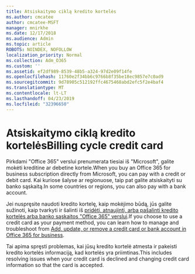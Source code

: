 ```yaml
---
title: Atsiskaitymo ciklą kredito kortelės
ms.author: cmcatee
author: cmcatee-MSFT
manager: mnirkhe
ms.date: 12/17/2018
ms.audience: Admin
ms.topic: article
ROBOTS: NOINDEX, NOFOLLOW
localization_priority: Normal
ms.collection: Adm_O365
ms.custom: ''
ms.assetid: ef2df989-8539-48b5-a324-97d2e09f14fe
ms.openlocfilehash: 11760e2f34bb6c9766b8f35be18ec9857e7c0ad9
ms.sourcegitcommit: 9d78905c512192ffc4675468abd2efc5f2e4baf4
ms.translationtype: MT
ms.contentlocale: lt-LT
ms.lasthandoff: 04/23/2019
ms.locfileid: "32396650"
---
```

# <a name="billing-cycle-credit-card"></a><span data-ttu-id="38af9-102">Atsiskaitymo ciklą kredito kortelės</span><span class="sxs-lookup"><span data-stu-id="38af9-102">Billing cycle credit card</span></span>

<span data-ttu-id="38af9-103">Pirkdami "Office 365" verslui prenumerata tiesiai iš "Microsoft", galite mokėti kreditine ar debetine kortele.</span><span class="sxs-lookup"><span data-stu-id="38af9-103">When you buy an Office 365 for business subscription directly from Microsoft, you can pay with a credit or debit card.</span></span> <span data-ttu-id="38af9-104">Kai kuriose šalyse ar regionuose, taip pat galite atsiskaityti su banko sąskaitą.</span><span class="sxs-lookup"><span data-stu-id="38af9-104">In some countries or regions, you can also pay with a bank account.</span></span>
  
<span data-ttu-id="38af9-105">Jei nuspręsite naudoti kredito kortelę, kaip mokėjimo būdą, jūs galite sužinoti, kaip tvarkyti ir šalinti iš [pridėti, atnaujinti, arba pašalinti kredito kortelės arba banko sąskaitos "Office 365" verslui](https://support.office.com/article/30ba9c83-50d8-4020-90ed-830a5b8c8724?wt.mc_id=billing_cycle_AI).</span><span class="sxs-lookup"><span data-stu-id="38af9-105">If you choose to use a credit card as your payment method, you can learn how to manage and troubleshoot from [Add, update, or remove a credit card or bank account in Office 365 for business](https://support.office.com/article/30ba9c83-50d8-4020-90ed-830a5b8c8724?wt.mc_id=billing_cycle_AI).</span></span>
  
<span data-ttu-id="38af9-106">Tai apima spręsti problemas, kai jūsų kredito kortelė atmesta ir pakeisti kredito kortelės informaciją, kad kortelės yra priimtinas.</span><span class="sxs-lookup"><span data-stu-id="38af9-106">This includes resolving issues when your credit card is declined and changing credit card information so that the card is accepted.</span></span>
  


